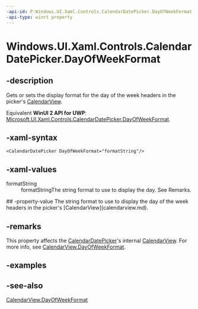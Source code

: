 ```yaml
---
-api-id: P:Windows.UI.Xaml.Controls.CalendarDatePicker.DayOfWeekFormat
-api-type: winrt property
---
```


<!-- Property syntax
public string DayOfWeekFormat { get;  set; }
-->

# Windows.UI.Xaml.Controls.CalendarDatePicker.DayOfWeekFormat

## -description
Gets or sets the display format for the day of the week headers in the picker's [CalendarView](calendarview.md).

Equivalent **WinUI 2 API for UWP**: [Microsoft.UI.Xaml.Controls.CalendarDatePicker.DayOfWeekFormat](/windows/winui/api/microsoft.ui.xaml.controls.calendardatepicker.dayofweekformat).

## -xaml-syntax
```xaml
<CalendarDatePicker DayOfWeekFormat="formatString"/>
```


## -xaml-values
<dl><dt>formatString</dt><dd>formatStringThe string format to use to display the day. See Remarks.</dd>
</dl>
## -property-value
The string format to use to display the day of the week headers in the picker's [CalendarView](calendarview.md).

## -remarks
This property affects the [CalendarDatePicker](calendardatepicker.md)'s internal [CalendarView](calendarview.md). For more info, see [CalendarView.DayOfWeekFormat](calendarview_dayofweekformat.md).

## -examples

## -see-also
[CalendarView.DayOfWeekFormat](calendarview_dayofweekformat.md)
